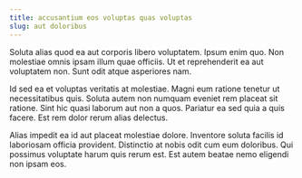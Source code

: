```yaml
---
title: accusantium eos voluptas quas voluptas
slug: aut doloribus
---
```


Soluta alias quod ea aut corporis libero voluptatem. Ipsum enim quo. Non molestiae omnis ipsam illum quae officiis. Ut et reprehenderit ea aut voluptatem non. Sunt odit atque asperiores nam.

Id sed ea et voluptas veritatis at molestiae. Magni eum ratione tenetur ut necessitatibus quis. Soluta autem non numquam eveniet rem placeat sit ratione. Sint hic quasi laborum aut non a quos. Pariatur ea sed quia a quis facere. Est rem dolor rerum alias delectus.

Alias impedit ea id aut placeat molestiae dolore. Inventore soluta facilis id laboriosam officia provident. Distinctio at nobis odit cum eum doloribus. Qui possimus voluptate harum quis rerum est. Est autem beatae nemo eligendi non ipsam eos.
